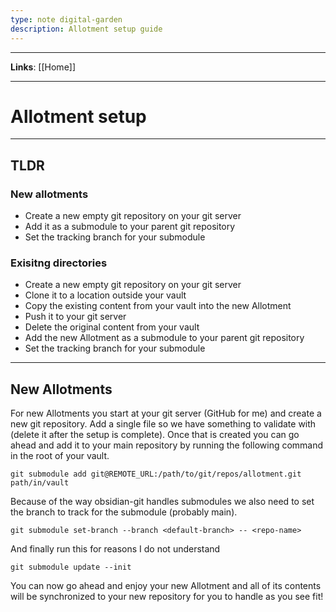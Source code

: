 ```yaml
---
type: note digital-garden
description: Allotment setup guide
---
```

---

**Links**: [[Home]]

---

# Allotment setup
---
## TLDR
### New allotments
- Create a new empty git repository on your git server
- Add it as a submodule to your parent git repository
- Set the tracking branch for your submodule

### Exisitng directories
- Create a new empty git repository on your git server
- Clone it to a location outside your vault
- Copy the existing content from your vault into the new Allotment
- Push it to your git server
- Delete the original content from your vault
- Add the new Allotment as a submodule to your parent git repository
- Set the tracking branch for your submodule
---

## New Allotments
For new Allotments you start at your git server (GitHub for me) and create a new git repository. Add a single file so we have something to validate with (delete it after the setup is complete). Once that is created you can go ahead and add it to your main repository by running the following command in the root of your vault.

`git submodule add git@REMOTE_URL:/path/to/git/repos/allotment.git path/in/vault`

Because of the way obsidian-git handles submodules we also need to set the branch to track for the submodule (probably main).

`git submodule set-branch --branch <default-branch> -- <repo-name>`

And finally run this for reasons I do not understand

`git submodule update --init`

You can now go ahead and enjoy your new Allotment and all of its contents will be synchronized to your new repository for you to handle as you see fit!